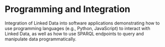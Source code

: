 # Programming and Integration

Integration of Linked Data into software applications demonstrating how to use programming languages (e.g., Python, JavaScript) to interact with Linked Data, as well as how to use SPARQL endpoints to query and manipulate data programmatically.
